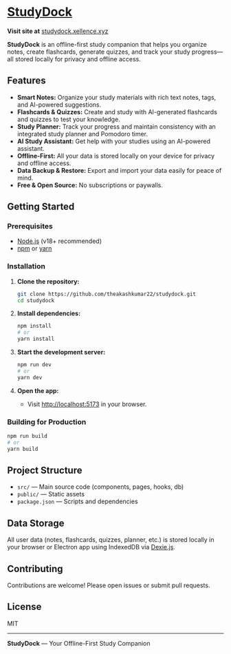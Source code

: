 # [StudyDock](https://studydock.xellence.xyz)

**Visit site at** [studydock.xellence.xyz](https://studydock.xellence.xyz)

**StudyDock** is an offline-first study companion that helps you organize notes, create flashcards, generate quizzes, and track your study progress—all stored locally for privacy and offline access.

## Features

- **Smart Notes:** Organize your study materials with rich text notes, tags, and AI-powered suggestions.
- **Flashcards & Quizzes:** Create and study with AI-generated flashcards and quizzes to test your knowledge.
- **Study Planner:** Track your progress and maintain consistency with an integrated study planner and Pomodoro timer.
- **AI Study Assistant:** Get help with your studies using an AI-powered assistant.
- **Offline-First:** All your data is stored locally on your device for privacy and offline access.
- **Data Backup & Restore:** Export and import your data easily for peace of mind.
- **Free & Open Source:** No subscriptions or paywalls.

## Getting Started

### Prerequisites

- [Node.js](https://nodejs.org/) (v18+ recommended)
- [npm](https://www.npmjs.com/) or [yarn](https://yarnpkg.com/)

### Installation

1. **Clone the repository:**
   ```sh
   git clone https://github.com/theakashkumar22/studydock.git
   cd studydock
   ```

2. **Install dependencies:**
   ```sh
   npm install
   # or
   yarn install
   ```

3. **Start the development server:**
   ```sh
   npm run dev
   # or
   yarn dev
   ```

4. **Open the app:**
   - Visit [http://localhost:5173](http://localhost:5173) in your browser.

### Building for Production

```sh
npm run build
# or
yarn build
```

## Project Structure

- `src/` — Main source code (components, pages, hooks, db)
- `public/` — Static assets
- `package.json` — Scripts and dependencies

## Data Storage

All user data (notes, flashcards, quizzes, planner, etc.) is stored locally in your browser or Electron app using IndexedDB via [Dexie.js](https://dexie.org/).

## Contributing

Contributions are welcome! Please open issues or submit pull requests.

## License

MIT

---

**StudyDock** — Your Offline-First Study Companion
